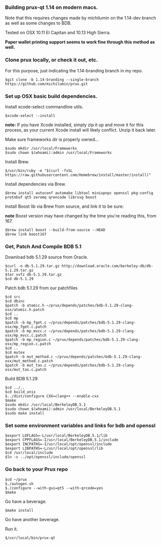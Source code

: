 ### Building prux-qt 1.14 on modern macs. ###

Note that this requires changes made by michilumin on the 1.14-dev branch as well as some changes to BDB.

Tested on OSX 10.11 El Capitan and 10.13 High Sierra.

**Paper wallet printing support seems to work fine through this method as well.**

### Clone prux locally, or check it out, etc. ###

For this purpose, just indicating the 1.14-branding branch in my repo.

	$git clone -b 1.14-branding --single-branch https://github.com/michilumin/prux.git

### Set up OSX basic build dependencies. ##

Install xcode-select commandline utils.

    $xcode-select --install

**note:** If you have Xcode installed, simply zip it up and move it for this process, as your current Xcode install will likely conflict. Unzip it back later.

Make sure frameworks dir is properly owned...

    $sudo mkdir /usr/local/Frameworks
    $sudo chown $(whoami):admin /usr/local/Frameworks

Install Brew.

    $/usr/bin/ruby -e "$(curl -fsSL https://raw.githubusercontent.com/Homebrew/install/master/install)"

Install dependencies via Brew.

    $brew install autoconf automake libtool miniupnpc openssl pkg-config protobuf qt5 zeromq qrencode librsvg boost

Install Boost lib via Brew from source, and link it to be sure:

**note** Boost version may have changed by the time you're reading this, from 167.

    $brew install boost --build-from-source --HEAD
    $brew link boost167

### Get, Patch And Compile BDB 5.1 ###

Download bdb 5.1.29 source from Oracle.

    $curl -o db-5.1.29.tar.gz http://download.oracle.com/berkeley-db/db-5.1.29.tar.gz
    $tar xvfz db-5.1.29.tar.gz
    $cd db-5.1.29

Patch bdb 5.1.29 from our patchfiles

    $cd src
    $cd dbinc
    $patch -b atomic.h ~/prux/depends/patches/bdb-5.1.29-clang-osx/atomic.h.patch
    $cd ..
    $cd mp
    $patch -b mp_fget.c ~/prux/depends/patches/bdb-5.1.29-clang-osx/mp_fget.c.patch
    $patch -b mp_mvcc.c ~/prux/depends/patches/bdb-5.1.29-clang-osx/mp_mvcc.c.patch
    $patch -b mp_region.c ~/prux/depends/patches/bdb-5.1.29-clang-osx/mp_region.c.patch
    $cd ..
    $cd mutex
    $patch -b mut_method.c ~/prux/depends/patches/bdb-5.1.29-clang-osx/mut_method.c.patch
    $patch -b mut_tas.c ~/prux/depends/patches/bdb-5.1.29-clang-osx/mut_tas.c.patch

Build BDB 5.1.29

    $cd ../.. 
    $cd build_unix
    $../dist/configure CXX=clang++ --enable-cxx
    $make
    $sudo mkdir /usr/local/BerkeleyDB.5.1
    $sudo chown $(whoami):admin /usr/local/BerkeleyDB.5.1
    $sudo make install

### Set some environment variables and links for bdb and openssl ###

    $export LDFLAGS=-L/usr/local/BerkeleyDB.5.1/lib
    $export CPPFLAGS=-I/usr/local/BerkeleyDB.5.1/include
    $export INCPATHS=-I/usr/local/opt/openssl/include
    $export LIBPATHS=-L/usr/local/opt/openssl/lib
    $cd /usr/local/include 
    $ln -s ../opt/openssl/include/openssl 

### Go back to your Prux repo ###

    $cd ~/prux
    $./autogen.sh
    $./configure --with-gui=qt5 --with-qrcode=yes
    $make

Go have a beverage.

    $make install

Go have another beverage.

Run it.

	$/usr/local/bin/prux-qt





